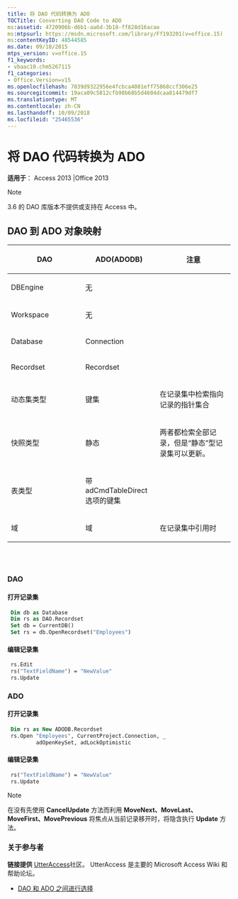 ```yaml
---
title: 将 DAO 代码转换为 ADO
TOCTitle: Converting DAO Code to ADO
ms:assetid: 4720906b-d6b1-aa6d-3b18-ff828d16acae
ms:mtpsurl: https://msdn.microsoft.com/library/Ff193201(v=office.15)
ms:contentKeyID: 48544585
ms.date: 09/18/2015
mtps_version: v=office.15
f1_keywords:
- vbaac10.chm5267115
f1_categories:
- Office.Version=v15
ms.openlocfilehash: 7039d9322956e4fcbca4081eff75868ccf306e25
ms.sourcegitcommit: 19aca09c5812cfb98b68b5d4604dcaa814479df7
ms.translationtype: MT
ms.contentlocale: zh-CN
ms.lasthandoff: 10/09/2018
ms.locfileid: "25465536"
---
```

# <a name="converting-dao-code-to-ado"></a>将 DAO 代码转换为 ADO

**适用于**： Access 2013 |Office 2013

> [!NOTE]
> 3.6 的 DAO 库版本不提供或支持在 Access 中。

## <a name="dao-to-ado-object-map"></a>DAO 到 ADO 对象映射

<table>
<colgroup>
<col style="width: 33%" />
<col style="width: 33%" />
<col style="width: 33%" />
</colgroup>
<thead>
<tr class="header">
<th><p><strong>DAO</strong></p></th>
<th><p><strong>ADO(ADODB)</strong></p></th>
<th><p><strong>注意</strong></p></th>
</tr>
</thead>
<tbody>
<tr class="odd">
<td><p>DBEngine</p></td>
<td><p>无</p></td>
<td><p></p></td>
</tr>
<tr class="even">
<td><p>Workspace</p></td>
<td><p>无</p></td>
<td><p></p></td>
</tr>
<tr class="odd">
<td><p>Database</p></td>
<td><p>Connection</p></td>
<td><p></p></td>
</tr>
<tr class="even">
<td><p>Recordset</p></td>
<td><p>Recordset</p></td>
<td><p></p></td>
</tr>
<tr class="odd">
<td><p>动态集类型</p></td>
<td><p>键集</p></td>
<td><p>在记录集中检索指向记录的指针集合</p></td>
</tr>
<tr class="even">
<td><p>快照类型</p></td>
<td><p>静态</p></td>
<td><p>两者都检索全部记录，但是“静态”型记录集可以更新。</p></td>
</tr>
<tr class="odd">
<td><p>表类型</p></td>
<td><p>带 adCmdTableDirect 选项的键集</p></td>
<td><p></p></td>
</tr>
<tr class="even">
<td><p>域</p></td>
<td><p>域</p></td>
<td><p>在记录集中引用时</p></td>
</tr>
</tbody>
</table>

<br/>
<br/>

### <a name="dao"></a>DAO

#### <a name="open-a-recordset"></a>打开记录集

```vb
 Dim db as Database
 Dim rs as DAO.Recordset
 Set db = CurrentDB()
 Set rs = db.OpenRecordset("Employees")
```

#### <a name="edit-a-recordset"></a>编辑记录集

```vb
 rs.Edit 
 rs("TextFieldName") = "NewValue"
 rs.Update
```

### <a name="ado"></a>ADO

#### <a name="open-a-recordset"></a>打开记录集

```vb
 Dim rs as New ADODB.Recordset
 rs.Open "Employees", CurrentProject.Connection, _
         adOpenKeySet, adLockOptimistic
```

#### <a name="edit-a-recordset"></a>编辑记录集

```vb
 rs("TextFieldName") = "NewValue" 
 rs.Update
```


> [!NOTE]
> 在没有先使用 **CancelUpdate** 方法而利用 **MoveNext、MoveLast、MoveFirst、MovePrevious** 将焦点从当前记录移开时，将隐含执行 **Update** 方法。

### <a name="about-the-contributors"></a>关于参与者

**链接提供** [UtterAccess](https://www.utteraccess.com)社区。 UtterAccess 是主要的 Microsoft Access Wiki 和帮助论坛。

- [DAO 和 ADO 之间进行选择](https://www.utteraccess.com/wiki/index.php/choosing_between_dao_and_ado)



